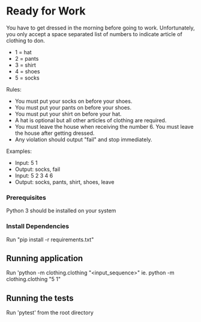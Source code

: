 # Ready for Work

You have to get dressed in the morning before going to work. Unfortunately, you only accept a space separated list of numbers to indicate article of clothing to don.

* 1 = hat
* 2 = pants
* 3 = shirt
* 4 = shoes
* 5 = socks

Rules:

*	You must put your socks on before your shoes.
*	You must put your pants on before your shoes.
*	You must put your shirt on before your hat.
*	A hat is optional but all other articles of clothing are required.
*	You must leave the house when receiving the number 6. You must leave the house after getting dressed.
*	Any violation should output "fail" and stop immediately.

Examples:

*	Input: 5 1
*	Output: socks, fail
*	Input: 5 2 3 4 6
*	Output: socks, pants, shirt, shoes, leave

### Prerequisites

Python 3 should be installed on your system

### Install Dependencies

Run "pip install -r requirements.txt"

## Running application

Run 'python -m clothing.clothing "<input_sequence>" ie. python -m clothing.clothing "5 1"

## Running the tests

Run 'pytest' from the root directory

